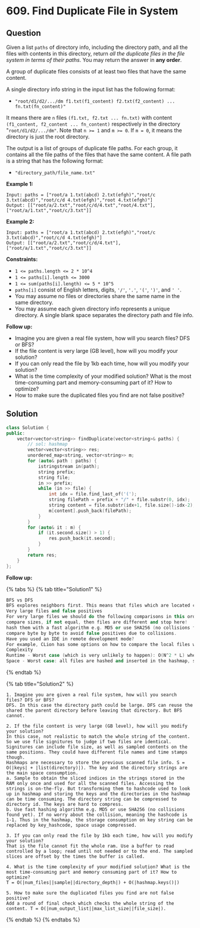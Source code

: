 # 609. Find Duplicate File in System

## Question

Given a list `paths` of directory info, including the directory path, and all the files with contents in this directory, return _all the duplicate files in the file system in terms of their paths_. You may return the answer in **any order**.

A group of duplicate files consists of at least two files that have the same content.

A single directory info string in the input list has the following format:

* `"root/d1/d2/.../dm f1.txt(f1_content) f2.txt(f2_content) ... fn.txt(fn_content)"`

It means there are `n` files `(f1.txt, f2.txt ... fn.txt)` with content `(f1_content, f2_content ... fn_content)` respectively in the directory "`root/d1/d2/.../dm"`. Note that `n >= 1` and `m >= 0`. If `m = 0`, it means the directory is just the root directory.

The output is a list of groups of duplicate file paths. For each group, it contains all the file paths of the files that have the same content. A file path is a string that has the following format:

* `"directory_path/file_name.txt"`

**Example 1:**

```text
Input: paths = ["root/a 1.txt(abcd) 2.txt(efgh)","root/c 3.txt(abcd)","root/c/d 4.txt(efgh)","root 4.txt(efgh)"]
Output: [["root/a/2.txt","root/c/d/4.txt","root/4.txt"],["root/a/1.txt","root/c/3.txt"]]
```

**Example 2:**

```text
Input: paths = ["root/a 1.txt(abcd) 2.txt(efgh)","root/c 3.txt(abcd)","root/c/d 4.txt(efgh)"]
Output: [["root/a/2.txt","root/c/d/4.txt"],["root/a/1.txt","root/c/3.txt"]]
```

**Constraints:**

* `1 <= paths.length <= 2 * 10^4`
* `1 <= paths[i].length <= 3000`
* `1 <= sum(paths[i].length) <= 5 * 10^5`
* `paths[i]` consist of English letters, digits, `'/'`, `'.'`, `'('`, `')'`, and `' '`.
* You may assume no files or directories share the same name in the same directory.
* You may assume each given directory info represents a unique directory. A single blank space separates the directory path and file info.

**Follow up:**

* Imagine you are given a real file system, how will you search files? DFS or BFS?
* If the file content is very large \(GB level\), how will you modify your solution?
* If you can only read the file by 1kb each time, how will you modify your solution?
* What is the time complexity of your modified solution? What is the most time-consuming part and memory-consuming part of it? How to optimize?
* How to make sure the duplicated files you find are not false positive?

## Solution

```cpp
class Solution {
public:
    vector<vector<string>> findDuplicate(vector<string>& paths) {
        // sol: hashmap
        vector<vector<string>> res;
        unordered_map<string, vector<string>> m;
        for (auto& path : paths) {
            istringstream in(path);
            string prefix;
            string file;
            in >> prefix;
            while (in >> file) {
                int idx = file.find_last_of('(');
                string filePath = prefix + "/" + file.substr(0, idx);
                string content = file.substr(idx+1, file.size()-idx-2);
                m[content].push_back(filePath);
            }
        }
        for (auto& it : m) {
            if (it.second.size() > 1) {
                res.push_back(it.second);
            }
        }
        return res;
    }
};
```

**Follow up:**

{% tabs %}
{% tab title="Solution1" %}
```cpp
BFS vs DFS
BFS explores neighbors first. This means that files which are located close to each other are also accessed one after another. This is great for space locality and that's why BFS is expected to be faster. Also, BFS is easier to parallelize (more fine-grained locking). DFS will require a lock on the root node.
Very large files and false positives
For very large files we should do the following comparisons in this order:
compare sizes, if not equal, then files are different and stop here!
hash them with a fast algorithm e.g. MD5 or use SHA256 (no collisions found yet), if not equal then stop here!
compare byte by byte to avoid false positives due to collisions.
Have you used an IDE in remote development mode?
For example, CLion has some options on how to compare the local files with the remote server files and then decides to synchronize or not.
Complexity
Runtime - Worst case (which is very unlikely to happen): O(N^2 * L) where L is the size of the maximum bytes that need to be compared
Space - Worst case: all files are hashed and inserted in the hashmap, so O(H^2*L), H is the hash code size and L is the filename size
```
{% endtab %}

{% tab title="Solution2" %}
```
1. Imagine you are given a real file system, how will you search files? DFS or BFS?
DFS. In this case the directory path could be large. DFS can reuse the shared the parent directory before leaving that directory. But BFS cannot.

2. If the file content is very large (GB level), how will you modify your solution?
In this case, not realistic to match the whole string of the content. So we use file signitures to judge if two files are identical. Signitures can include file size, as well as sampled contents on the same positions. They could have different file names and time stamps though.
Hashmaps are necessary to store the previous scanned file info. S = O(|keys| + |list(directory)|). The key and the directory strings are the main space consumption.
a. Sample to obtain the sliced indices in the strings stored in the RAM only once and used for all the scanned files. Accessing the strings is on-the-fly. But transforming them to hashcode used to look up in hashmap and storing the keys and the directories in the hashmap can be time consuming. The directory string can be compressed to directory id. The keys are hard to compress.
b. Use fast hashing algorithm e.g. MD5 or use SHA256 (no collisions found yet). If no worry about the collision, meaning the hashcode is 1-1. Thus in the hashmap, the storage consumption on key string can be replaced by key_hashcode, space usage compressed.

3. If you can only read the file by 1kb each time, how will you modify your solution?
That is the file cannot fit the whole ram. Use a buffer to read controlled by a loop; read until not needed or to the end. The sampled slices are offset by the times the buffer is called.

4. What is the time complexity of your modified solution? What is the most time-consuming part and memory consuming part of it? How to optimize?
T = O(|num_files||sample||directory_depth|) + O(|hashmap.keys()|)

5. How to make sure the duplicated files you find are not false positive?
Add a round of final check which checks the whole string of the content. T = O(|num_output_list||max_list_size||file_size|).
```
{% endtab %}
{% endtabs %}

#### 

